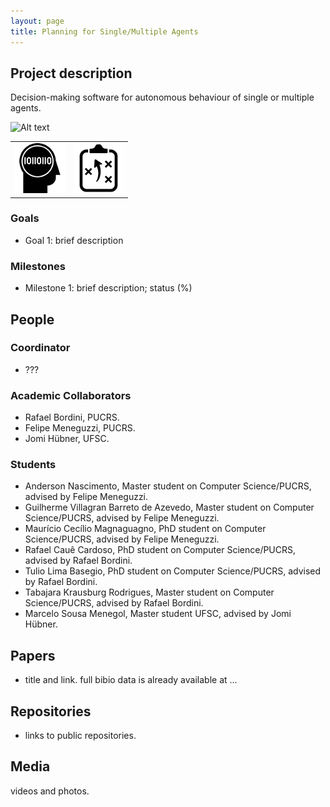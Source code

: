 ```yaml
---
layout: page
title: Planning for Single/Multiple Agents 
---
```


## Project description

Decision-making software for autonomous behaviour of single or multiple agents.

![Alt text](./proj1.jpg?raw=true "Project diagram")

| | | 
| --- | --- | 
| ![AI](../images/icons/ia.png "AI") |  ![planning](../images/icons/planning.png "planning") | 

### Goals

 - Goal 1: brief description

### Milestones

 - Milestone 1: brief description; status (%)


## People

### Coordinator

 - ???

### Academic Collaborators

 - Rafael Bordini, PUCRS.
 - Felipe Meneguzzi, PUCRS.
 - Jomi Hübner, UFSC.

### Students

 - Anderson Nascimento, Master student on Computer Science/PUCRS, advised by Felipe Meneguzzi.
 - Guilherme  Villagran Barreto de Azevedo, Master student on Computer Science/PUCRS, advised by Felipe Meneguzzi.
 - Maurício Cecílio Magnaguagno,  PhD student on Computer Science/PUCRS, advised by Felipe Meneguzzi.
 - Rafael Cauê Cardoso,  PhD student on Computer Science/PUCRS, advised by Rafael Bordini.
 - Tulio Lima Basegio,  PhD student on Computer Science/PUCRS, advised by Rafael Bordini.
 - Tabajara Krausburg Rodrigues,  Master student on Computer Science/PUCRS, advised by Rafael Bordini.
 - Marcelo Sousa Menegol, Master student UFSC, advised by Jomi Hübner.
 
## Papers

 - title and link. full bibio data is already available at ...

## Repositories

 - links to public repositories.

## Media 

videos and photos.

